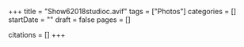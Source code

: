 +++
title = "Show62018studioc.avif"
tags = ["Photos"]
categories = []
startDate = ""
draft = false
pages = []

citations = []
+++
